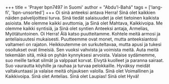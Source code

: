 +++
title = 'Prayer bpn7497 in Suomi'
author = "Abdu'l-Bahá"
tags = ['lang-fi', 'bpn-unsorted']
+++
Oi sinä anteeksi antava Herra! Sinä olet kaikkien näiden palvelijoittesi turva. Sinä tiedät salaisuudet ja olet tietoinen kaikista asioista. Me olemme kaikki avuttomia, ja Sinä olet Mahtava, Kaikkivoipa. Me olemme kaikki syntisiä, ja Sinä olet syntien Anteeksi antaja, Armelias, Myötätuntoinen. Oi Herra! Älä katso puutteitamme. Kohtele meitä armosi ja anteliaisuutesi mukaisesti. Puutteemme ovat monet, mutta anteeksiantosi valtameri on rajaton. Heikkoutemme on surkuteltavaa, mutta apusi ja tukesi osoitukset ovat ilmeisiä. Sen vuoksi vahvista ja voimista meitä. Auta meitä tekemään sitä, mikä on pyhän kynnyksesi arvoista. Valaise sydämemme, suo meille tarkat silmät ja valppaat korvat. Elvytä kuolleet ja paranna sairaat. Suo vaurautta köyhille ja rauhaa ja turvaa pelokkaille. Hyväksy meidät valtakuntaasi ja valaise meitä ohjauksen valolla.  Sinä olet Voimallinen ja Kaikkivoipa. Sinä olet Antelias. Sinä olet Laupias! Sinä olet Hyvä!

